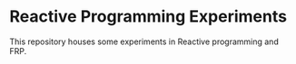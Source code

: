 # Reactive Programming Experiments

This repository houses some experiments in Reactive programming and FRP.
